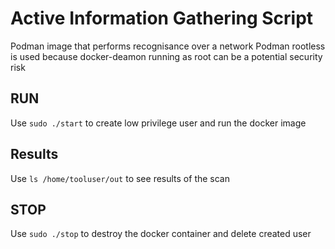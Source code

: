 # Active Information Gathering Script
Podman image that performs recognisance over a network
Podman rootless is used because docker-deamon running as root can be a potential security risk

## RUN
Use `sudo ./start` to create low privilege user and run the docker image

## Results
Use `ls /home/tooluser/out` to see results of the scan

## STOP
Use `sudo ./stop` to destroy the docker container and delete created user
